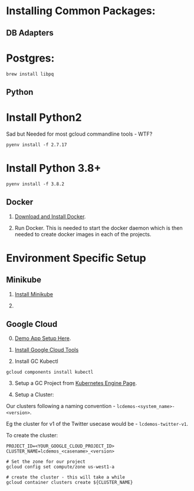 
# Installing Common Packages:

DB Adapters
-----------

Postgres:
=========

```
brew install libpq
```

Python
------

Install Python2
===============

Sad but Needed for most gcloud commandline tools - WTF?

```
pyenv install -f 2.7.17
```

Install Python 3.8+
===================

```
pyenv install -f 3.8.2
```

Docker
------

1. [Download and Install Docker](https://hub.docker.com/editions/community/docker-ce-desktop-mac/).

2. Run Docker.  This is needed to start the docker daemon which is then needed to create docker images in each of the projects.

# Environment Specific Setup

## Minikube

1. [Install Minikube](https://kubernetes.io/docs/tasks/tools/install-minikube/)

2. 

## Google Cloud

0. [Demo App Setup Here](https://cloud.google.com/kubernetes-engine/docs/tutorials/hello-app).

1. [Install Google Cloud Tools](https://cloud.google.com/sdk/docs/quickstarts)

2. Install GC Kubectl

```
gcloud components install kubectl
```

3. Setup a GC Project from [Kubernetes Engine Page](https://console.cloud.google.com/projectselector/kubernetes).

4. Setup a Cluster:

Our clusters following a naming convention - `lcdemos-<system_name>-<version>`.

Eg the cluster for v1 of the Twitter usecase would be - `lcdemos-twitter-v1`.

To create the cluster:

```
PROJECT_ID=<YOUR_GOOGLE_CLOUD_PROJECT_ID>
CLUSTER_NAME=lcdemos_<casename>_<version>

# Set the zone for our project
gcloud config set compute/zone us-west1-a

# create the cluster - this will take a while
gcloud container clusters create ${CLUSTER_NAME}
```
